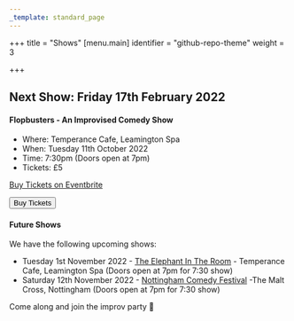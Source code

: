 ```yaml
---
_template: standard_page
---
```


+++
title = "Shows"
[menu.main]
identifier = "github-repo-theme"
weight = 3

+++
## Next Show: Friday 17th February 2022

#### Flopbusters - An Improvised Comedy Show

* Where: Temperance Cafe, Leamington Spa
* When: Tuesday 11th October 2022
* Time: 7:30pm (Doors open at 7pm)
* Tickets: £5

<!-- Noscript content for added SEO -->
<noscript><a href="https://www.eventbrite.co.uk/e/flopbusters-an-improvised-movie-tickets-418178281497" rel="noopener noreferrer" target="_blank">Buy Tickets on Eventbrite</a></noscript>
<!-- You can customize this button any way you like -->
<button id="eventbrite-widget-modal-trigger-418178281497" type="button">Buy Tickets</button>

<script src="https://www.eventbrite.co.uk/static/widgets/eb_widgets.js"></script>

<script type="text/javascript">
var exampleCallback = function() {
console.log('Order complete!');
};

    window.EBWidgets.createWidget({
        widgetType: 'checkout',
        eventId: '418178281497',
        modal: true,
        modalTriggerElementId: 'eventbrite-widget-modal-trigger-418178281497',
        onOrderComplete: exampleCallback
    });

</script>

#### Future Shows

We have the following upcoming shows:

* Tuesday 1st November 2022 - [The Elephant In The Room](https://www.eventbrite.co.uk/e/the-elephant-in-the-room-an-improvised-comedy-show-tickets-413347041127) - Temperance Cafe, Leamington Spa (Doors open at 7pm for 7:30 show)
* Saturday 12th November 2022 - [Nottingham Comedy Festival](https://www.nottinghamcomedyfestival.co.uk/missimp-leamprov) -The Malt Cross, Nottingham (Doors open at 7pm for 7:30 show)

Come along and join the improv party 🎉

